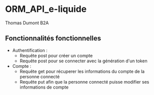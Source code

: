 # ORM_API_e-liquide
Thomas Dumont
B2A

## Fonctionnalités fonctionnelles

* Authentification :
  * Requête post pour créer un compte
  * Requête post pour se connecter avec la génération d'un token
* Compte :
  * Requête get pour récuperer les informations du compte de la personne connecté
  * Requête put afin que la personne connecté puisse modifier ses informations de compte
